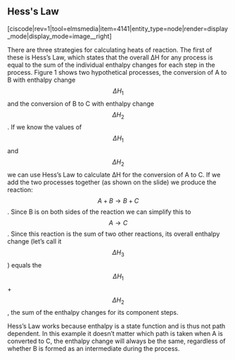 <div style="float:right;margin:auto"><ebook-button title="Hess's Law" link="https://genchem.science.psu.edu/16-3-hesss-law"></ebook-button></div>



## Hess's Law

[ciscode|rev=1|tool=elmsmedia|item=4141|entity_type=node|render=display_mode|display_mode=image__right]

There are three strategies for calculating heats of reaction. The first of these is Hess’s Law, which states that the overall ΔH for any process is equal to the sum of the individual enthalpy changes for each step in the process. Figure 1 shows two hypothetical processes, the conversion of A to B with enthalpy change $$\Delta H_1$$ and the conversion of B to C with enthalpy change $$\Delta H_2$$. If we know the values of $$\Delta H_1$$ and $$\Delta H_2$$ we can use Hess’s Law to calculate ΔH for the conversion of A to C. If we add the two processes together (as shown on the slide) we produce the reaction: $$A + B \longrightarrow B + C$$. Since B is on both sides of the reaction we can simplify this to $$A \longrightarrow C$$. Since this reaction is the sum of two other reactions, its overall enthalpy change (let’s call it $$\Delta H_3$$) equals the $$\Delta H_1$$ + $$\Delta H_2$$, the sum of the enthalpy changes for its component steps. 

Hess’s Law works because enthalpy is a state function and is thus not path dependent. In this example it doesn’t matter which path is taken when A is converted to C, the enthalpy change will always be the same, regardless of whether B is formed as an intermediate during the process. 


